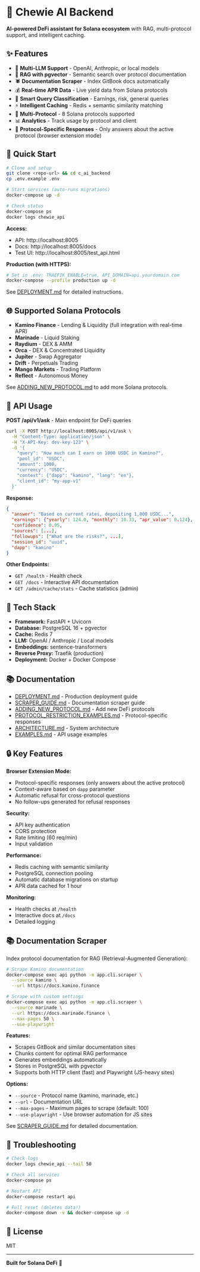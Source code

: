 # 🤖 Chewie AI Backend

**AI-powered DeFi assistant for Solana ecosystem** with RAG, multi-protocol support, and intelligent caching.

## ✨ Features

- 🔮 **Multi-LLM Support** - OpenAI, Anthropic, or local models
- 🧠 **RAG with pgvector** - Semantic search over protocol documentation
- 🕷️ **Documentation Scraper** - Index GitBook docs automatically
- 💰 **Real-time APR Data** - Live yield data from Solana protocols
- 🎯 **Smart Query Classification** - Earnings, risk, general queries
- ⚡ **Intelligent Caching** - Redis + semantic similarity matching
- 🔐 **Multi-Protocol** - 8 Solana protocols supported
- 📊 **Analytics** - Track usage by protocol and client
- 🎯 **Protocol-Specific Responses** - Only answers about the active protocol (browser extension mode)

## 🚀 Quick Start

```bash
# Clone and setup
git clone <repo-url> && cd c_ai_backend
cp .env.example .env

# Start services (auto-runs migrations)
docker-compose up -d

# Check status
docker-compose ps
docker logs chewie_api
```

**Access:**
- API: http://localhost:8005
- Docs: http://localhost:8005/docs
- Test UI: http://localhost:8005/test_api.html

**Production (with HTTPS):**
```bash
# Set in .env: TRAEFIK_ENABLE=true, API_DOMAIN=api.yourdomain.com
docker-compose --profile production up -d
```

See [DEPLOYMENT.md](docs/DEPLOYMENT.md) for detailed instructions.

## 🌐 Supported Solana Protocols

- **Kamino Finance** - Lending & Liquidity (full integration with real-time APR)
- **Marinade** - Liquid Staking
- **Raydium** - DEX & AMM
- **Orca** - DEX & Concentrated Liquidity
- **Jupiter** - Swap Aggregator
- **Drift** - Perpetuals Trading
- **Mango Markets** - Trading Platform
- **Reflect** - Autonomous Money

See [ADDING_NEW_PROTOCOL.md](docs/ADDING_NEW_PROTOCOL.md) to add more Solana protocols.

## 🔑 API Usage

**POST /api/v1/ask** - Main endpoint for DeFi queries

```bash
curl -X POST http://localhost:8005/api/v1/ask \
  -H "Content-Type: application/json" \
  -H "X-API-Key: dev-key-123" \
  -d '{
    "query": "How much can I earn on 1000 USDC in Kamino?",
    "pool_id": "USDC",
    "amount": 1000,
    "currency": "USDC",
    "context": {"dapp": "kamino", "lang": "en"},
    "client_id": "my-app-v1"
  }'
```

**Response:**
```json
{
  "answer": "Based on current rates, depositing 1,000 USDC...",
  "earnings": {"yearly": 124.0, "monthly": 10.33, "apr_value": 0.124},
  "confidence": 0.95,
  "sources": [...],
  "followups": ["What are the risks?", ...],
  "session_id": "uuid",
  "dapp": "kamino"
}
```

**Other Endpoints:**
- `GET /health` - Health check
- `GET /docs` - Interactive API documentation
- `GET /admin/cache/stats` - Cache statistics (admin)

## 🔧 Tech Stack

- **Framework:** FastAPI + Uvicorn
- **Database:** PostgreSQL 16 + pgvector
- **Cache:** Redis 7
- **LLM:** OpenAI / Anthropic / Local models
- **Embeddings:** sentence-transformers
- **Reverse Proxy:** Traefik (production)
- **Deployment:** Docker + Docker Compose

## 📚 Documentation

- [DEPLOYMENT.md](docs/DEPLOYMENT.md) - Production deployment guide
- [SCRAPER_GUIDE.md](docs/SCRAPER_GUIDE.md) - Documentation scraper guide
- [ADDING_NEW_PROTOCOL.md](docs/ADDING_NEW_PROTOCOL.md) - Add new DeFi protocols
- [PROTOCOL_RESTRICTION_EXAMPLES.md](docs/PROTOCOL_RESTRICTION_EXAMPLES.md) - Protocol-specific responses
- [ARCHITECTURE.md](docs/ARCHITECTURE.md) - System architecture
- [EXAMPLES.md](docs/EXAMPLES.md) - API usage examples

## 🔒 Key Features

**Browser Extension Mode:**
- Protocol-specific responses (only answers about the active protocol)
- Context-aware based on `dapp` parameter
- Automatic refusal for cross-protocol questions
- No follow-ups generated for refusal responses

**Security:**
- API key authentication
- CORS protection
- Rate limiting (60 req/min)
- Input validation

**Performance:**
- Redis caching with semantic similarity
- PostgreSQL connection pooling
- Automatic database migrations on startup
- APR data cached for 1 hour

**Monitoring:**
- Health checks at `/health`
- Interactive docs at `/docs`
- Detailed logging

## 📚 Documentation Scraper

Index protocol documentation for RAG (Retrieval-Augmented Generation):

```bash
# Scrape Kamino documentation
docker-compose exec api python -m app.cli.scraper \
  --source kamino \
  --url https://docs.kamino.finance

# Scrape with custom settings
docker-compose exec api python -m app.cli.scraper \
  --source marinade \
  --url https://docs.marinade.finance \
  --max-pages 50 \
  --use-playwright
```

**Features:**
- Scrapes GitBook and similar documentation sites
- Chunks content for optimal RAG performance
- Generates embeddings automatically
- Stores in PostgreSQL with pgvector
- Supports both HTTP client (fast) and Playwright (JS-heavy sites)

**Options:**
- `--source` - Protocol name (kamino, marinade, etc.)
- `--url` - Documentation URL
- `--max-pages` - Maximum pages to scrape (default: 100)
- `--use-playwright` - Use browser automation for JS sites

See [SCRAPER_GUIDE.md](docs/SCRAPER_GUIDE.md) for detailed documentation.

## 🐛 Troubleshooting

```bash
# Check logs
docker logs chewie_api --tail 50

# Check all services
docker-compose ps

# Restart API
docker-compose restart api

# Full reset (deletes data!)
docker-compose down -v && docker-compose up -d
```

## 📝 License

MIT

---

**Built for Solana DeFi** 🌟
